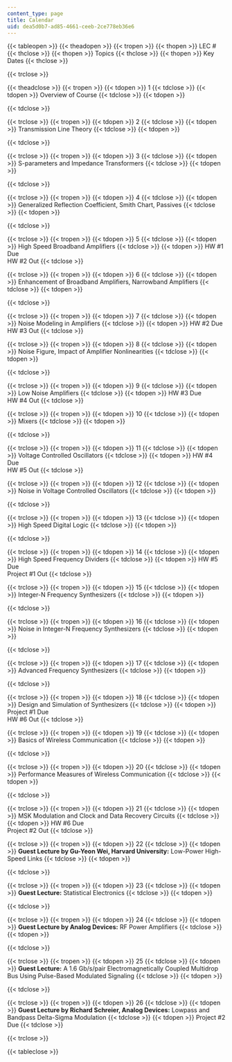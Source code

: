 ```yaml
---
content_type: page
title: Calendar
uid: dea5d0b7-ad85-4661-ceeb-2ce778eb36e6
---
```


{{< tableopen >}}
{{< theadopen >}}
{{< tropen >}}
{{< thopen >}}
LEC #
{{< thclose >}}
{{< thopen >}}
Topics
{{< thclose >}}
{{< thopen >}}
Key Dates
{{< thclose >}}

{{< trclose >}}

{{< theadclose >}}
{{< tropen >}}
{{< tdopen >}}
1
{{< tdclose >}}
{{< tdopen >}}
Overview of Course
{{< tdclose >}}
{{< tdopen >}}

{{< tdclose >}}

{{< trclose >}}
{{< tropen >}}
{{< tdopen >}}
2
{{< tdclose >}}
{{< tdopen >}}
Transmission Line Theory
{{< tdclose >}}
{{< tdopen >}}

{{< tdclose >}}

{{< trclose >}}
{{< tropen >}}
{{< tdopen >}}
3
{{< tdclose >}}
{{< tdopen >}}
S-parameters and Impedance Transformers
{{< tdclose >}}
{{< tdopen >}}

{{< tdclose >}}

{{< trclose >}}
{{< tropen >}}
{{< tdopen >}}
4
{{< tdclose >}}
{{< tdopen >}}
Generalized Reflection Coefficient, Smith Chart, Passives
{{< tdclose >}}
{{< tdopen >}}

{{< tdclose >}}

{{< trclose >}}
{{< tropen >}}
{{< tdopen >}}
5
{{< tdclose >}}
{{< tdopen >}}
High Speed Broadband Amplifiers
{{< tdclose >}}
{{< tdopen >}}
HW #1 Due  
HW #2 Out
{{< tdclose >}}

{{< trclose >}}
{{< tropen >}}
{{< tdopen >}}
6
{{< tdclose >}}
{{< tdopen >}}
Enhancement of Broadband Amplifiers, Narrowband Amplifiers
{{< tdclose >}}
{{< tdopen >}}

{{< tdclose >}}

{{< trclose >}}
{{< tropen >}}
{{< tdopen >}}
7
{{< tdclose >}}
{{< tdopen >}}
Noise Modeling in Amplifiers
{{< tdclose >}}
{{< tdopen >}}
HW #2 Due  
HW #3 Out
{{< tdclose >}}

{{< trclose >}}
{{< tropen >}}
{{< tdopen >}}
8
{{< tdclose >}}
{{< tdopen >}}
Noise Figure, Impact of Amplifier Nonlinearities
{{< tdclose >}}
{{< tdopen >}}

{{< tdclose >}}

{{< trclose >}}
{{< tropen >}}
{{< tdopen >}}
9
{{< tdclose >}}
{{< tdopen >}}
Low Noise Amplifiers
{{< tdclose >}}
{{< tdopen >}}
HW #3 Due  
HW #4 Out
{{< tdclose >}}

{{< trclose >}}
{{< tropen >}}
{{< tdopen >}}
10
{{< tdclose >}}
{{< tdopen >}}
Mixers
{{< tdclose >}}
{{< tdopen >}}

{{< tdclose >}}

{{< trclose >}}
{{< tropen >}}
{{< tdopen >}}
11
{{< tdclose >}}
{{< tdopen >}}
Voltage Controlled Oscillators
{{< tdclose >}}
{{< tdopen >}}
HW #4 Due  
HW #5 Out
{{< tdclose >}}

{{< trclose >}}
{{< tropen >}}
{{< tdopen >}}
12
{{< tdclose >}}
{{< tdopen >}}
Noise in Voltage Controlled Oscillators
{{< tdclose >}}
{{< tdopen >}}

{{< tdclose >}}

{{< trclose >}}
{{< tropen >}}
{{< tdopen >}}
13
{{< tdclose >}}
{{< tdopen >}}
High Speed Digital Logic
{{< tdclose >}}
{{< tdopen >}}

{{< tdclose >}}

{{< trclose >}}
{{< tropen >}}
{{< tdopen >}}
14
{{< tdclose >}}
{{< tdopen >}}
High Speed Frequency Dividers
{{< tdclose >}}
{{< tdopen >}}
HW #5 Due  
Project #1 Out
{{< tdclose >}}

{{< trclose >}}
{{< tropen >}}
{{< tdopen >}}
15
{{< tdclose >}}
{{< tdopen >}}
Integer-N Frequency Synthesizers
{{< tdclose >}}
{{< tdopen >}}

{{< tdclose >}}

{{< trclose >}}
{{< tropen >}}
{{< tdopen >}}
16
{{< tdclose >}}
{{< tdopen >}}
Noise in Integer-N Frequency Synthesizers
{{< tdclose >}}
{{< tdopen >}}

{{< tdclose >}}

{{< trclose >}}
{{< tropen >}}
{{< tdopen >}}
17
{{< tdclose >}}
{{< tdopen >}}
Advanced Frequency Synthesizers
{{< tdclose >}}
{{< tdopen >}}

{{< tdclose >}}

{{< trclose >}}
{{< tropen >}}
{{< tdopen >}}
18
{{< tdclose >}}
{{< tdopen >}}
Design and Simulation of Synthesizers
{{< tdclose >}}
{{< tdopen >}}
Project #1 Due  
HW #6 Out
{{< tdclose >}}

{{< trclose >}}
{{< tropen >}}
{{< tdopen >}}
19
{{< tdclose >}}
{{< tdopen >}}
Basics of Wireless Communication
{{< tdclose >}}
{{< tdopen >}}

{{< tdclose >}}

{{< trclose >}}
{{< tropen >}}
{{< tdopen >}}
20
{{< tdclose >}}
{{< tdopen >}}
Performance Measures of Wireless Communication
{{< tdclose >}}
{{< tdopen >}}

{{< tdclose >}}

{{< trclose >}}
{{< tropen >}}
{{< tdopen >}}
21
{{< tdclose >}}
{{< tdopen >}}
MSK Modulation and Clock and Data Recovery Circuits
{{< tdclose >}}
{{< tdopen >}}
HW #6 Due  
Project #2 Out
{{< tdclose >}}

{{< trclose >}}
{{< tropen >}}
{{< tdopen >}}
22
{{< tdclose >}}
{{< tdopen >}}
**Guest Lecture by Gu-Yeon Wei, Harvard University:** Low-Power High-Speed Links
{{< tdclose >}}
{{< tdopen >}}

{{< tdclose >}}

{{< trclose >}}
{{< tropen >}}
{{< tdopen >}}
23
{{< tdclose >}}
{{< tdopen >}}
**Guest Lecture:** Statistical Electronics
{{< tdclose >}}
{{< tdopen >}}

{{< tdclose >}}

{{< trclose >}}
{{< tropen >}}
{{< tdopen >}}
24
{{< tdclose >}}
{{< tdopen >}}
**Guest Lecture by Analog Devices:** RF Power Amplifiers
{{< tdclose >}}
{{< tdopen >}}

{{< tdclose >}}

{{< trclose >}}
{{< tropen >}}
{{< tdopen >}}
25
{{< tdclose >}}
{{< tdopen >}}
**Guest Lecture:** A 1.6 Gb/s/pair Electromagnetically Coupled Multidrop Bus Using Pulse-Based Modulated Signaling
{{< tdclose >}}
{{< tdopen >}}

{{< tdclose >}}

{{< trclose >}}
{{< tropen >}}
{{< tdopen >}}
26
{{< tdclose >}}
{{< tdopen >}}
**Guest Lecture by Richard Schreier, Analog Devices:** Lowpass and Bandpass Delta-Sigma Modulation
{{< tdclose >}}
{{< tdopen >}}
Project #2 Due
{{< tdclose >}}

{{< trclose >}}

{{< tableclose >}}